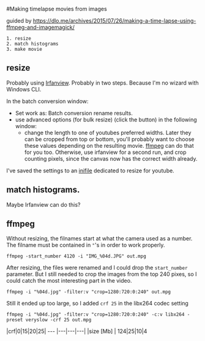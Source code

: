 #Making timelapse movies from images

guided by https://dlo.me/archives/2015/07/26/making-a-time-lapse-using-ffmpeg-and-imagemagick/

	1. resize
	2. match histograms
	3. make movie

## resize
Probably using [Irfanview](http://irfanview.com "Irfanview").
Probably in two steps.
Because I'm no wizard with Windows CLI.

In the batch conversion window:
- Set work as: Batch conversion rename results.
- use advanced options (for bulk resize) (click the button)
  in the following window:
	- change the length to one of youtubes preferred widths.
	Later they can be cropped from top or bottom,
	you'll probably want to choose these values depending on the resulting movie.
	[ffmpeg](http://ffmpeg.org "ffmpeg") can do that for you too.
	Otherwise, use irfanview for a second run, and crop counting pixels,
	since the canvas now has the correct width already.

I've saved the settings to an [inifile](resize_for_youtube.ini "The ini-file") dedicated to resize for youtube.

## match histograms.
Maybe Irfanview can do this?

## ffmpeg
Without resizing, the filnames start at what the camera used as a number.
The filname must be contained in `"`'s in order to work properly.
```
ffmpeg -start_number 4120 -i "IMG_%04d.JPG" out.mpg
```

After resizing, the files were renamed and I could drop the `start_number` parameter.
But I still needed to crop the images from the top 240 pixes,
so I could catch the most interesting part in the video.
```
ffmpeg -i "%04d.jpg" -filter:v "crop=1280:720:0:240" out.mpg
```
Still it ended up too large, so I added `crf 25` in the libx264 codec setting
```
ffmpeg -i "%04d.jpg" -filter:v "crop=1280:720:0:240" -c:v libx264 -preset veryslow -crf 25 out.mpg
```
|crf|0|15|20|25|
--- |---|---|---|
|size [Mb] | 124|25|10|4



